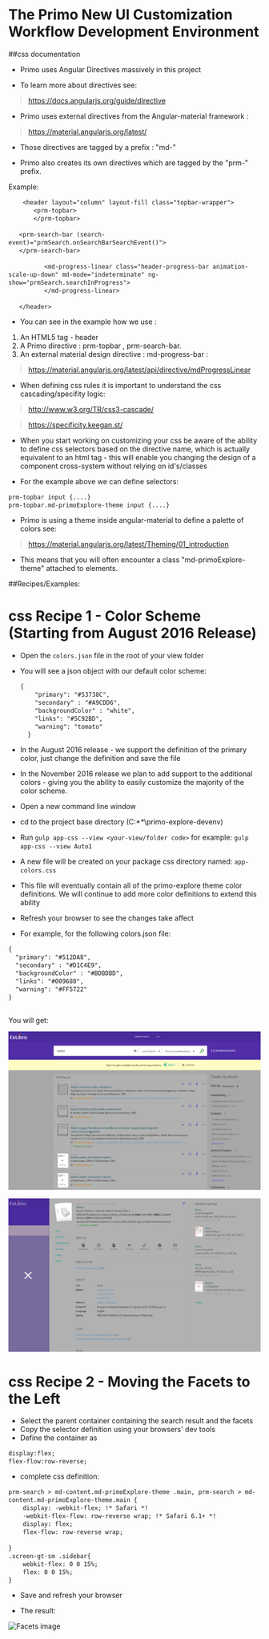 # The Primo New UI Customization Workflow Development Environment


##css documentation

- Primo uses Angular Directives massively in this project

- To learn more about directives see:
> https://docs.angularjs.org/guide/directive

- Primo uses external directives from the Angular-material framework  :
> https://material.angularjs.org/latest/

- Those directives are tagged by a prefix : "md-"

- Primo also creates its own directives which are tagged by the "prm-" prefix.


Example:
```
    <header layout="column" layout-fill class="topbar-wrapper">
       <prm-topbar>
       </prm-topbar>

   <prm-search-bar (search-event)="prmSearch.onSearchBarSearchEvent()">
   </prm-search-bar>

          <md-progress-linear class="header-progress-bar animation-scale-up-down" md-mode="indeterminate" ng-show="prmSearch.searchInProgress">
          </md-progress-linear>

   </header>
```


- You can see in the example how we use :

1. An HTML5 tag - header
2. A Primo directive : prm-topbar , prm-search-bar.
3. An external material design directive : md-progress-bar :
> https://material.angularjs.org/latest/api/directive/mdProgressLinear



- When defining css rules it is important to understand the css cascading/specifity logic:

> http://www.w3.org/TR/css3-cascade/

> https://specificity.keegan.st/




- When you start working on customizing your css be aware of the ability to define css selectors based on the directive name, which is actually equivalent
to an html tag - this will enable you changing the design of a component cross-system without relying on id's/classes

- For the example above we can define selectors:

```
prm-topbar input {....}
prm-topbar.md-primoExplore-theme input {....}
```
- Primo is using a theme inside angular-material to define a palette of colors see:
> https://material.angularjs.org/latest/Theming/01_introduction


- This means that you will often encounter a class "md-primoExplore-theme" attached to  elements.



##Recipes/Examples:


# css Recipe 1 - Color Scheme (Starting from August 2016 Release)

-  Open the `colors.json` file in the root of your view folder
-  You will see a json object with our default color scheme:

    ```
    {
        "primary": "#53738C",
        "secondary" : "#A9CDD6",
        "backgroundColor" : "white",
        "links": "#5C92BD",
        "warning": "tomato"
      }
      ```
-  In the August 2016 release - we support the definition of the primary color, just change the definition and save the file
-  In the November 2016 release we plan to add support to the additional colors - giving you the ability to easily customize the majority of the color scheme.
-  Open a new command line window

-  cd to the project base directory (C:\**\**\primo-explore-devenv)
-  Run `gulp app-css --view <your-view/folder code>` for example:
        `gulp app-css --view Auto1`
-  A new file will be created on your package css directory named: `app-colors.css`
-  This file will eventually contain all of the primo-explore theme color definitions.
    We will continue to add more color definitions to extend this ability
- Refresh your browser to see the changes take affect
- For example, for the following colors.json file:

```
{
  "primary": "#512DA8",
  "secondary" : "#D1C4E9",
  "backgroundColor" : "#BDBDBD",
  "links": "#009688",
  "warning": "#FF5722"
}


```

You will get:

 ![Color Changes image](../../help_files/colors1.png "Color Changes")

 ![Color Changes image](../../help_files/colors2.png "Color Changes")

# css Recipe 2 - Moving the Facets to the Left


-  Select the parent container containing the search result and the facets
-  Copy the selector definition using your browsers' dev tools
-  Define the container as

```
display:flex;
flex-flow:row-reverse;
```


- complete css definition:
```
prm-search > md-content.md-primoExplore-theme .main, prm-search > md-content.md-primoExplore-theme.main {
    display: -webkit-flex; !* Safari *!
    -webkit-flex-flow: row-reverse wrap; !* Safari 6.1+ *!
    display: flex;
    flex-flow: row-reverse wrap;

}
.screen-gt-sm .sidebar{
    webkit-flex: 0 0 15%;
    flex: 0 0 15%;
}
```
-  Save and refresh your browser

-  The result:


 ![Facets image](../../help_files/factes.png "Factes Changes")







